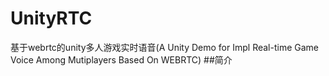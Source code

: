 # UnityRTC
基于webrtc的unity多人游戏实时语音(A Unity Demo for Impl Real-time Game Voice Among Mutiplayers Based On WEBRTC)
##简介

